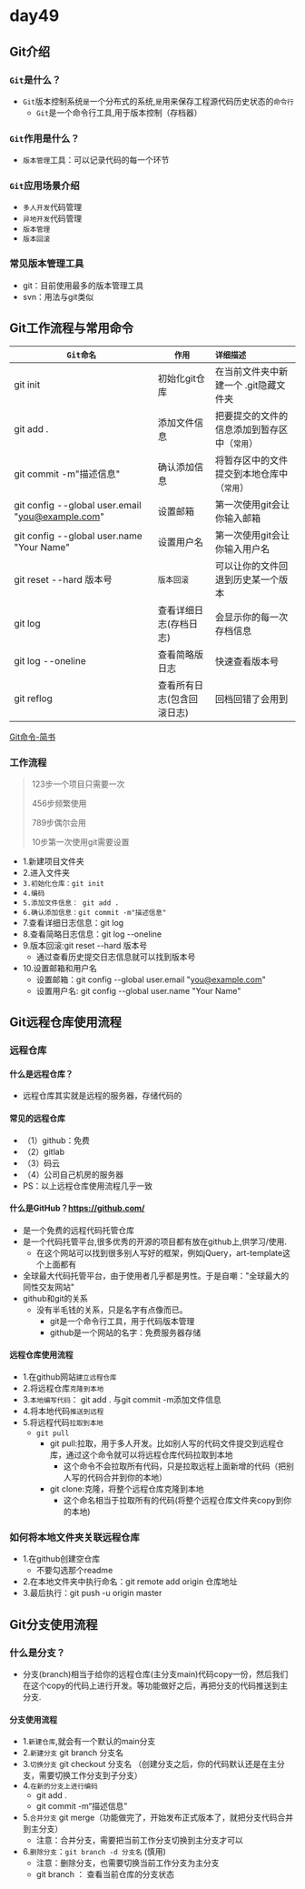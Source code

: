 # day49

## Git介绍

### `Git`是什么？

- `Git`版本控制系统`是`一个分布式的系统,`是`用来保存工程源代码历史状态的`命令行`
  - `Git`是一个命令行工具,用于版本控制（存档器）

### `Git`作用是什么？

- `版本管理`工具：可以记录代码的每一个环节

### `Git`应用场景介绍

- `多人开发`代码管理 
- `异地开发`代码管理
- `版本管理` 
- `版本回滚`

### 常见版本管理工具

- git：目前使用最多的版本管理工具
- svn：用法与git类似

## Git工作流程与常用命令

| `Git命名`                                        | `作用`                     | `详细描述`                                   |
| ------------------------------------------------ | -------------------------- | :------------------------------------------- |
| git init                                         | 初始化git仓库              | 在当前文件夹中新建一个 .git隐藏文件夹        |
| git add .                                        | 添加文件信息               | 把要提交的文件的信息添加到暂存区中（`常用`） |
| git commit -m"描述信息"                          | 确认添加信息               | 将暂存区中的文件提交到本地仓库中（`常用`）   |
| git config --global user.email "you@example.com" | 设置邮箱                   | 第一次使用git会让你输入邮箱                  |
| git config --global user.name "Your Name"        | 设置用户名                 | 第一次使用git会让你输入用户名                |
| git reset --hard 版本号                          | `版本回滚`                 | 可以让你的文件回退到历史某一个版本           |
| git  log                                         | 查看详细日志(存档日志)     | 会显示你的每一次存档信息                     |
| git  log --oneline                               | 查看简略版日志             | 快速查看版本号                               |
| git reflog                                       | 查看所有日志(包含回滚日志) | 回档回错了会用到                             |

[Git命令-简书](https://www.jianshu.com/p/93318220cdce)

### 工作流程

> 123步一个项目只需要一次
>
> 456步频繁使用
>
> 789步偶尔会用
>
> 10步第一次使用git需要设置

- 1.新建项目文件夹
- 2.进入文件夹
- `3.初始化仓库：git init`
- `4.编码`
- `5.添加文件信息： git add .`
- `6.确认添加信息：git commit -m"描述信息"`
- 7.查看详细日志信息：git log
- 8.查看简略日志信息：git log --oneline
- 9.版本回滚:git reset --hard 版本号
  * 通过查看历史提交日志信息就可以找到版本号
- 10.设置邮箱和用户名
  * 设置邮箱：git config --global user.email "you@example.com"
  * 设置用户名: git config --global user.name "Your Name"

## Git远程仓库使用流程

### 远程仓库

#### 什么是远程仓库？

- 远程仓库其实就是远程的服务器，存储代码的

#### 常见的远程仓库

- （1）github：免费
- （2）gitlab
- （3）码云
- （4）公司自己机房的服务器
- PS：以上远程仓库使用流程几乎一致

#### 什么是GitHub？https://github.com/

- 是一个免费的远程代码托管仓库
- 是一个代码托管平台,很多优秀的开源的项目都有放在github上,供学习/使用.
  * 在这个网站可以找到很多别人写好的框架，例如jQuery，art-template这个上面都有
- 全球最大代码托管平台，由于使用者几乎都是男性。于是自嘲："全球最大的同性交友网站"
- github和git的关系
  * 没有半毛钱的关系，只是名字有点像而已。
    * git是一个命令行工具，用于代码版本管理
    * github是一个网站的名字：免费服务器存储

#### 远程仓库使用流程

- 1.在github网站`建立远程仓库`
- 2.将远程仓库`克隆到本地`
- 3.`本地编写代码`： git add . 与git commit -m添加文件信息
- 4.将本地代码`推送到远程`
- 5.将远程代码`拉取到本地`
  - `git pull`
    - git pull:拉取，用于多人开发。比如别人写的代码文件提交到远程仓库，通过这个命令就可以将远程仓库代码拉取到本地
      * 这个命令不会拉取所有代码，只是拉取远程上面新增的代码（把别人写的代码合并到你的本地）
    - git clone:克隆，将整个远程仓库克隆到本地
      * 这个命名相当于拉取所有的代码(将整个远程仓库文件夹copy到你的本地)

### 如何将本地文件夹关联远程仓库

* 1.在github创建空仓库
  * 不要勾选那个readme
* 2.在本地文件夹中执行命名：git remote add origin 仓库地址
* 3.最后执行：git push -u origin master

## Git分支使用流程

### 什么是分支？

- 分支(branch)相当于给你的远程仓库(主分支main)代码copy一份，然后我们在这个copy的代码上进行开发。等功能做好之后，再把分支的代码推送到主分支.

#### 分支使用流程

- 1.`新建仓库`,就会有一个默认的main分支
- 2.`新建分支` git branch 分支名
- 3.`切换分支` git checkout 分支名 （创建分支之后，你的代码默认还是在主分支，需要切换工作分支到子分支）
- 4.`在新的分支上进行编码`
  - git add .
  - git commit -m“描述信息”
- 5.`合并分支` git merge（功能做完了，开始发布正式版本了，就把分支代码合并到主分支）
  - 注意：合并分支，需要把当前工作分支切换到主分支才可以 
- 6.`删除分支`：`git branch -d 分支名` (慎用)
  - 注意：删除分支，也需要切换当前工作分支为主分支
  - git branch ： 查看当前仓库的分支状态

